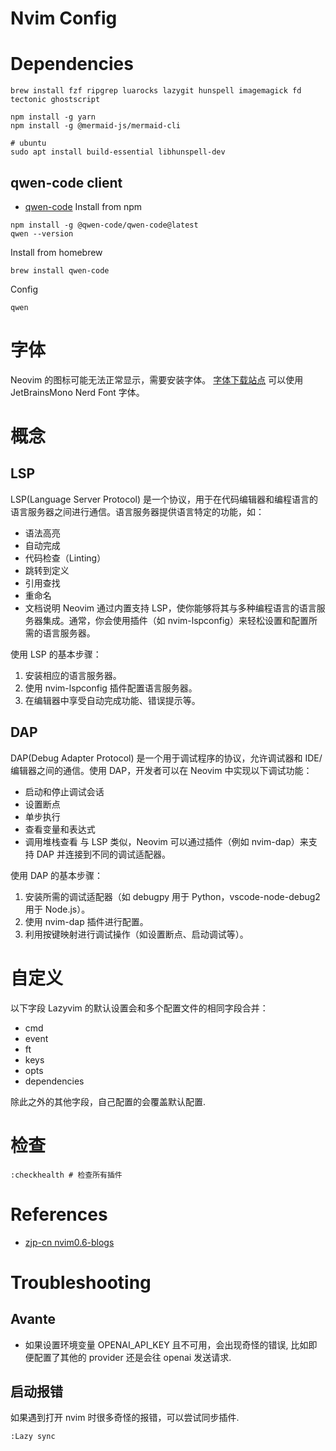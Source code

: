 # Nvim Config

# Dependencies

```shell
brew install fzf ripgrep luarocks lazygit hunspell imagemagick fd tectonic ghostscript

npm install -g yarn
npm install -g @mermaid-js/mermaid-cli

# ubuntu
sudo apt install build-essential libhunspell-dev
```

## qwen-code client

- [qwen-code](https://github.com/QwenLM/qwen-code)
  Install from npm

```shell
npm install -g @qwen-code/qwen-code@latest
qwen --version
```

Install from homebrew

```shell
brew install qwen-code
```

Config

```shell
qwen
```

# 字体

Neovim 的图标可能无法正常显示，需要安装字体。
[字体下载站点](https://www.nerdfonts.com/font-downloads)
可以使用 JetBrainsMono Nerd Font 字体。

# 概念

## LSP

LSP(Language Server Protocol) 是一个协议，用于在代码编辑器和编程语言的语言服务器之间进行通信。语言服务器提供语言特定的功能，如：

- 语法高亮
- 自动完成
- 代码检查（Linting）
- 跳转到定义
- 引用查找
- 重命名
- 文档说明
  Neovim 通过内置支持 LSP，使你能够将其与多种编程语言的语言服务器集成。通常，你会使用插件（如 nvim-lspconfig）来轻松设置和配置所需的语言服务器。

使用 LSP 的基本步骤：

1. 安装相应的语言服务器。
2. 使用 nvim-lspconfig 插件配置语言服务器。
3. 在编辑器中享受自动完成功能、错误提示等。

## DAP

DAP(Debug Adapter Protocol) 是一个用于调试程序的协议，允许调试器和 IDE/编辑器之间的通信。使用 DAP，开发者可以在 Neovim 中实现以下调试功能：

- 启动和停止调试会话
- 设置断点
- 单步执行
- 查看变量和表达式
- 调用堆栈查看
  与 LSP 类似，Neovim 可以通过插件（例如 nvim-dap）来支持 DAP 并连接到不同的调试适配器。

使用 DAP 的基本步骤：

1. 安装所需的调试适配器（如 debugpy 用于 Python，vscode-node-debug2 用于 Node.js）。
2. 使用 nvim-dap 插件进行配置。
3. 利用按键映射进行调试操作（如设置断点、启动调试等）。

# 自定义

以下字段 Lazyvim 的默认设置会和多个配置文件的相同字段合并：

- cmd
- event
- ft
- keys
- opts
- dependencies

除此之外的其他字段，自己配置的会覆盖默认配置.

# 检查

```shell
:checkhealth # 检查所有插件
```

# References

- [zjp-cn nvim0.6-blogs](https://zjp-cn.github.io/neovim0.6-blogs/index.html)

# Troubleshooting

## Avante

- 如果设置环境变量 OPENAI_API_KEY 且不可用，会出现奇怪的错误, 比如即便配置了其他的 provider 还是会往 openai 发送请求.

## 启动报错

如果遇到打开 nvim 时很多奇怪的报错，可以尝试同步插件.

```shell
:Lazy sync
```
